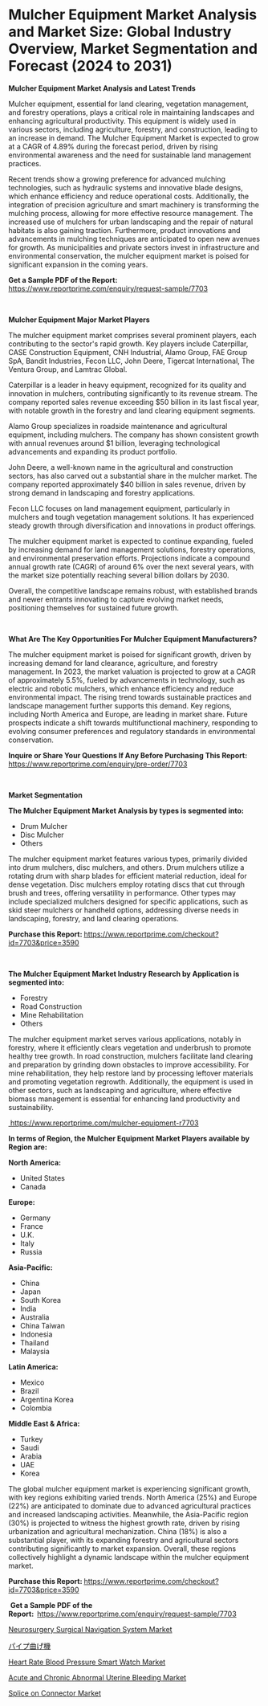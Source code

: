 <p><h1>Mulcher Equipment Market Analysis and Market Size: Global Industry Overview, Market Segmentation and Forecast (2024 to 2031)</h1></p><p><strong>Mulcher Equipment Market Analysis and Latest Trends</strong></p>
<p><p>Mulcher equipment, essential for land clearing, vegetation management, and forestry operations, plays a critical role in maintaining landscapes and enhancing agricultural productivity. This equipment is widely used in various sectors, including agriculture, forestry, and construction, leading to an increase in demand. The Mulcher Equipment Market is expected to grow at a CAGR of 4.89% during the forecast period, driven by rising environmental awareness and the need for sustainable land management practices.</p><p>Recent trends show a growing preference for advanced mulching technologies, such as hydraulic systems and innovative blade designs, which enhance efficiency and reduce operational costs. Additionally, the integration of precision agriculture and smart machinery is transforming the mulching process, allowing for more effective resource management. The increased use of mulchers for urban landscaping and the repair of natural habitats is also gaining traction. Furthermore, product innovations and advancements in mulching techniques are anticipated to open new avenues for growth. As municipalities and private sectors invest in infrastructure and environmental conservation, the mulcher equipment market is poised for significant expansion in the coming years.</p></p>
<p><strong>Get a Sample PDF of the Report:&nbsp;</strong> <a href="https://www.reportprime.com/enquiry/request-sample/7703">https://www.reportprime.com/enquiry/request-sample/7703</a></p>
<p>&nbsp;</p>
<p><strong>Mulcher Equipment Major Market Players</strong></p>
<p><p>The mulcher equipment market comprises several prominent players, each contributing to the sector's rapid growth. Key players include Caterpillar, CASE Construction Equipment, CNH Industrial, Alamo Group, FAE Group SpA, Bandit Industries, Fecon LLC, John Deere, Tigercat International, The Ventura Group, and Lamtrac Global. </p><p>Caterpillar is a leader in heavy equipment, recognized for its quality and innovation in mulchers, contributing significantly to its revenue stream. The company reported sales revenue exceeding $50 billion in its last fiscal year, with notable growth in the forestry and land clearing equipment segments.</p><p>Alamo Group specializes in roadside maintenance and agricultural equipment, including mulchers. The company has shown consistent growth with annual revenues around $1 billion, leveraging technological advancements and expanding its product portfolio. </p><p>John Deere, a well-known name in the agricultural and construction sectors, has also carved out a substantial share in the mulcher market. The company reported approximately $40 billion in sales revenue, driven by strong demand in landscaping and forestry applications.</p><p>Fecon LLC focuses on land management equipment, particularly in mulchers and tough vegetation management solutions. It has experienced steady growth through diversification and innovations in product offerings.</p><p>The mulcher equipment market is expected to continue expanding, fueled by increasing demand for land management solutions, forestry operations, and environmental preservation efforts. Projections indicate a compound annual growth rate (CAGR) of around 6% over the next several years, with the market size potentially reaching several billion dollars by 2030.</p><p>Overall, the competitive landscape remains robust, with established brands and newer entrants innovating to capture evolving market needs, positioning themselves for sustained future growth.</p></p>
<p>&nbsp;</p>
<p><strong>What Are The Key Opportunities For Mulcher Equipment Manufacturers?</strong></p>
<p><p>The mulcher equipment market is poised for significant growth, driven by increasing demand for land clearance, agriculture, and forestry management. In 2023, the market valuation is projected to grow at a CAGR of approximately 5.5%, fueled by advancements in technology, such as electric and robotic mulchers, which enhance efficiency and reduce environmental impact. The rising trend towards sustainable practices and landscape management further supports this demand. Key regions, including North America and Europe, are leading in market share. Future prospects indicate a shift towards multifunctional machinery, responding to evolving consumer preferences and regulatory standards in environmental conservation.</p></p>
<p><strong>Inquire or Share Your Questions If Any Before Purchasing This Report:</strong> <a href="https://www.reportprime.com/enquiry/pre-order/7703">https://www.reportprime.com/enquiry/pre-order/7703</a></p>
<p>&nbsp;</p>
<p><strong>Market Segmentation</strong></p>
<p><strong>The Mulcher Equipment Market Analysis by types is segmented into:</strong></p>
<p><ul><li>Drum Mulcher</li><li>Disc Mulcher</li><li>Others</li></ul></p>
<p><p>The mulcher equipment market features various types, primarily divided into drum mulchers, disc mulchers, and others. Drum mulchers utilize a rotating drum with sharp blades for efficient material reduction, ideal for dense vegetation. Disc mulchers employ rotating discs that cut through brush and trees, offering versatility in performance. Other types may include specialized mulchers designed for specific applications, such as skid steer mulchers or handheld options, addressing diverse needs in landscaping, forestry, and land clearing operations.</p></p>
<p><strong>Purchase this Report:&nbsp;</strong><a href="https://www.reportprime.com/checkout?id=7703&price=3590">https://www.reportprime.com/checkout?id=7703&price=3590</a></p>
<p>&nbsp;</p>
<p><strong>The Mulcher Equipment Market Industry Research by Application is segmented into:</strong></p>
<p><ul><li>Forestry</li><li>Road Construction</li><li>Mine Rehabilitation</li><li>Others</li></ul></p>
<p><p>The mulcher equipment market serves various applications, notably in forestry, where it efficiently clears vegetation and underbrush to promote healthy tree growth. In road construction, mulchers facilitate land clearing and preparation by grinding down obstacles to improve accessibility. For mine rehabilitation, they help restore land by processing leftover materials and promoting vegetation regrowth. Additionally, the equipment is used in other sectors, such as landscaping and agriculture, where effective biomass management is essential for enhancing land productivity and sustainability.</p></p>
<p><a href="https://www.reportprime.com/mulcher-equipment-r7703">&nbsp;https://www.reportprime.com/mulcher-equipment-r7703</a></p>
<p><strong>In terms of Region, the Mulcher Equipment Market Players available by Region are:</strong></p>
<p>
    <p> <strong> North America: </strong>
        <ul>
            <li>United States</li>
            <li>Canada</li>
        </ul>
        </p> 
    <p> <strong> Europe: </strong>
        <ul>
            <li>Germany</li>
            <li>France</li>
            <li>U.K.</li>
            <li>Italy</li>
            <li>Russia</li>
        </ul>
        </p> 
    <p> <strong> Asia-Pacific: </strong>
        <ul>
            <li>China</li>
            <li>Japan</li>
            <li>South Korea</li>
            <li>India</li>
            <li>Australia</li>
            <li>China Taiwan</li>
            <li>Indonesia</li>
            <li>Thailand</li>
            <li>Malaysia</li>
        </ul>
        </p> 
    <p> <strong> Latin America: </strong>
        <ul>
            <li>Mexico</li>
            <li>Brazil</li>
            <li>Argentina Korea</li>
            <li>Colombia</li>
        </ul>
        </p> 
    <p> <strong> Middle East & Africa: </strong>
        <ul>
            <li>Turkey</li>
            <li>Saudi</li>
            <li>Arabia</li>
            <li>UAE</li>
            <li>Korea</li>
        </ul>
    </p>
    </p>
<p><p>The global mulcher equipment market is experiencing significant growth, with key regions exhibiting varied trends. North America (25%) and Europe (22%) are anticipated to dominate due to advanced agricultural practices and increased landscaping activities. Meanwhile, the Asia-Pacific region (30%) is projected to witness the highest growth rate, driven by rising urbanization and agricultural mechanization. China (18%) is also a substantial player, with its expanding forestry and agricultural sectors contributing significantly to market expansion. Overall, these regions collectively highlight a dynamic landscape within the mulcher equipment market.</p></p>
<p><strong>Purchase this Report: </strong><a href="https://www.reportprime.com/checkout?id=7703&price=3590">https://www.reportprime.com/checkout?id=7703&price=3590</a></p>
<p>&nbsp;<strong>Get a Sample PDF of the Report:&nbsp;&nbsp;</strong><a href="https://www.reportprime.com/enquiry/request-sample/7703">https://www.reportprime.com/enquiry/request-sample/7703</a></p>
<p><strong></strong></p>
<p><p><a href="https://medium.com/@elisamohr1927/why-should-you-invest-in-neurosurgery-surgical-navigation-system-00ad6fa5103e">Neurosurgery Surgical Navigation System Market</a></p><p><a href="https://medium.com/@brandyhiiqh/pipe-bending-machines-market-%E3%81%AF-%E3%82%B3%E3%82%B9%E3%83%88%E7%AE%A1%E7%90%86%E3%81%A8%E5%8A%B9%E7%8E%87%E5%90%91%E4%B8%8A%E3%82%92%E5%84%AA%E5%85%88%E3%81%97%E3%81%BE%E3%81%99-%E3%81%95%E3%82%89%E3%81%AB-%E5%A0%B1%E5%91%8A%E6%9B%B8%E3%81%AF%E5%B8%82%E5%A0%B4%E3%81%AE%E9%9C%80%E8%A6%81%E9%9D%A2%E3%81%A8%E4%BE%9B%E7%B5%A6%E9%9D%A2%E3%81%AE%E4%B8%A1%E6%96%B9%E3%82%92%E3%82%AB%E3%83%90%E3%83%BC%E3%81%97%E3%81%A6%E3%81%84%E3%81%BE%E3%81%99-pipe-bending-d53224bdfd6e">パイプ曲げ機</a></p><p><a href="https://www.linkedin.com/pulse/global-heart-rate-blood-pressure-smart-watch-market-trends-oo1ee?trackingId=w2L7v7n3Rl6nxATZnSmJqw%3D%3D">Heart Rate Blood Pressure Smart Watch Market</a></p><p><a href="https://medium.com/@elisamohr1927/future-of-acute-and-chronic-abnormal-uterine-bleeding-market-global-market-forecast-and-market-e4d634950653">Acute and Chronic Abnormal Uterine Bleeding Market</a></p><p><a href="https://www.linkedin.com/pulse/splice-connector-market-size-growing-cagr-131-report-covers-m3ebe?trackingId=FFafmtvsQL%2B4I%2F4BjmHCaA%3D%3D">Splice on Connector Market</a></p></p>